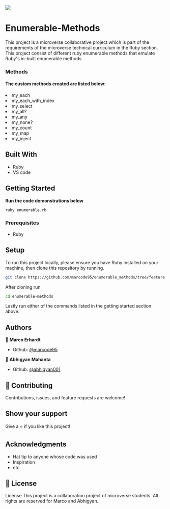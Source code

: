 ![](https://img.shields.io/badge/Microverse-blueviolet)

# Enumerable-Methods

This project is a microverse collaborative project which is part of the requirements of the microverse technical curriculum in the Ruby section.
This project consist of different ruby enumerable methods that emulate Ruby's in-built enumerable methods

<h3>Methods <a name = "method"></a></h3>
<h4>The custom methods created are listed below:</h4>
<li>my_each</li>
<li>my_each_with_index</li>
<li>my_select</li>
<li>my_all?</li>
<li>my_any</li>
<li>my_none?</li>
<li>my_count</li>
<li>my_map</li>
<li>my_inject</li>

## Built With

- Ruby
- VS code

## Getting Started

**Run the code demonstrations below**

```bash
ruby enumerable.rb
```

### Prerequisites

- Ruby

## Setup

To run this project locally, please ensure you have Ruby installed on your machine, then clone this repository by running.

```bash
git clone https://github.com/marcode95/enumerable_methods/tree/feature
```

After cloning run

```bash
cd enumerable-methods
```

Lastly run either of the commands listed in the getting started section above.

## Authors

👤 **Marco Erhardt**

- Github: [@marcode95](https://github.com/marcode95)

👤 **Abhigyan Mahanta**

- Github: [@abhigyan001](https://github.com/abhigyan001)

## 🤝 Contributing

Contributions, issues, and feature requests are welcome!

## Show your support

Give a ⭐️ if you like this project!

## Acknowledgments

- Hat tip to anyone whose code was used
- Inspiration
- etc

## 📝 License

License This project is a collaboration project of microverse students. All rights are reserved for Marco and Abhigyan.
